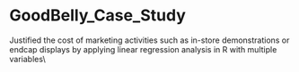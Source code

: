 GoodBelly_Case_Study
====================
Justified the cost of marketing activities such as in-store demonstrations or endcap displays by applying linear regression analysis in R with multiple variables\\
